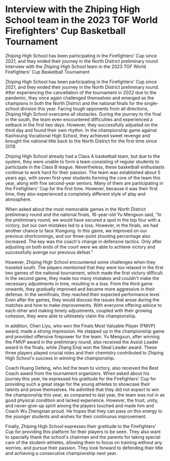 #  Interview with the Zhiping High School team in the 2023 TGF World Firefighters' Cup Basketball Tournament

Zhiping High School has been participating in the Firefighters' Cup since 2021, and they ended their journey in the North District preliminary round 
  Interview with the Zhiping High School team in the 2023 TGF World Firefighters' Cup Basketball Tournament

Zhiping High School has been participating in the Firefighters' Cup since 2021, and they ended their journey in the North District preliminary round. After experiencing the cancellation of the tournament in 2022 due to the pandemic, they once again challenged themselves and emerged as the champions in both the North District and the national finals for the single-school division this year. Facing tough opponents from all directions, Zhiping High School overcame all obstacles. During the journey to the final in the south, the team even encountered difficulties and experienced a setback in the first two days. However, they successfully adjusted on the third day and found their own rhythm. In the championship game against Kaohsiung Vocational High School, they achieved sweet revenge and brought the national title back to the North District for the first time since 2018.

Zhiping High School already had a Class A basketball team, but due to the system, they were unable to form a team consisting of regular students to participate in the Class B league. Nevertheless, these basketball enthusiasts continue to work hard for their passion. The team was established about 5 years ago, with seven first-year students forming the core of the team this year, along with five second-year seniors. Many of them are participating in the Firefighters' Cup for the first time. However, because it was their first time, they also experienced a completely different style of play and atmosphere.

When asked about the most memorable games in the North District preliminary round and the national finals, 16-year-old Yu Mengxun said, "In the preliminary round, we would have secured a spot in the top four with a victory, but our own mistakes led to a loss. However, in the finals, we had another chance to face Xiongong. In this game, we improved on our previous shortcomings, and our three-point shooting percentage also increased. The key was the coach's change in defensive tactics. Only after adjusting on both ends of the court were we able to achieve victory and successfully avenge our previous defeat."

However, Zhiping High School encountered some challenges when they traveled south. The players mentioned that they were too relaxed in the first two games of the national tournament, which made the first victory difficult. In the second game, they made too many mistakes and couldn't make the necessary adjustments in time, resulting in a loss. From the third game onwards, they gradually improved and became more aggressive in their defense. In the semifinals, they reached their expected performance level. Even after the games, they would discuss the issues that arose during the matches and how to make improvements. With everyone offering advice to each other and making timely adjustments, coupled with their growing cohesion, they were able to ultimately claim the championship.

In addition, Chen Liyu, who won the Finals Most Valuable Player (FMVP) award, made a strong impression. He stepped up in the championship game and provided offensive firepower for the team. Yu Mengxun, after winning the FMVP award in the preliminary round, also received the Assist Leader award in the finals, while Zhang Enqi won the Steal Leader award. These three players played crucial roles and their chemistry contributed to Zhiping High School's success in winning the championship.

Coach Huang Defeng, who led the team to victory, also received the Best Coach award from the tournament organizers. When asked about his journey this year, he expressed his gratitude for the Firefighters' Cup for providing such a great stage for the young athletes to showcase their talents and prove themselves. He admitted that they did not expect to win the championship this year, as compared to last year, the team was not in as good physical condition and lacked experience. However, the trust, unity, and never-give-up spirit among the players touched and made him and Coach Wu Zhengxian proud. He hopes that they can pass on this energy to the younger students and wishes for their continuous improvement.

Finally, Zhiping High School expresses their gratitude to the Firefighters' Cup for providing this platform for their players to be seen. They also want to specially thank the school's chairman and the parents for taking special care of the student-athletes, allowing them to focus on training without any worries, and pursue their passion. They look forward to defending their title and achieving a consecutive championship next year.